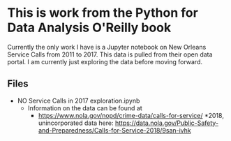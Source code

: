 # This is work from the Python for Data Analysis O'Reilly book


Currently the only work I have is a Jupyter notebook on New Orleans Service Calls from 2011 to 2017.  This data is pulled from their open data portal.  I am currently just exploring the data before moving forward. 

## Files

* NO Service Calls in 2017 exploration.ipynb
    * Information on the data can be found at
        * https://www.nola.gov/nopd/crime-data/calls-for-service/
        *2018, unincorporated data here: https://data.nola.gov/Public-Safety-and-Preparedness/Calls-for-Service-2018/9san-ivhk
        
        